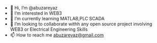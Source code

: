 - 👋 Hi, I’m @abuzareyaz
- 👀 I’m interested in WEB3
- 🌱 I’m currently learning MATLAB,PLC SCADA
- 💞️ I’m looking to collaborate withh any open source project involving WEB3 or Electrical Engineering Skills
- 📫 How to reach me abuzareyaz@gmail.com

<!---
abuzareyaz/abuzareyaz is a ✨ special ✨ repository because its `README.md` (this file) appears on your GitHub profile.
You can click the Preview link to take a look at your changes.
--->
